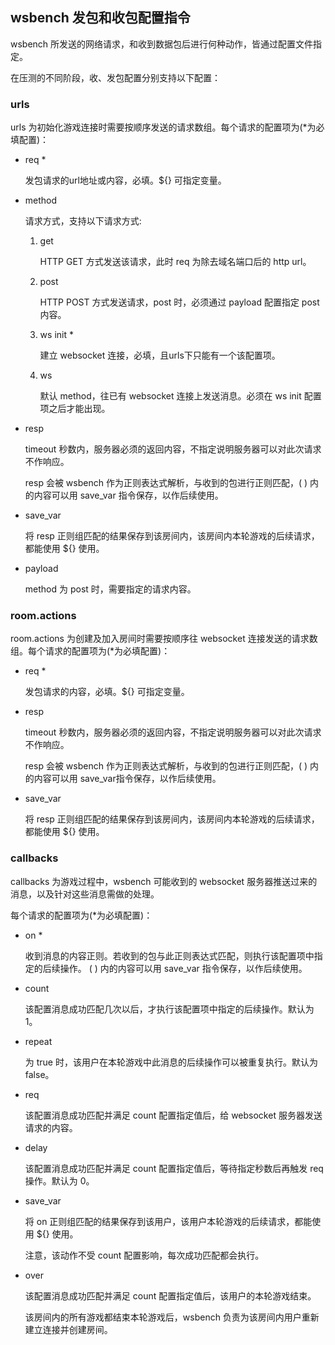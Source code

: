 ## wsbench 发包和收包配置指令

wsbench 所发送的网络请求，和收到数据包后进行何种动作，皆通过配置文件指定。

在压测的不同阶段，收、发包配置分别支持以下配置：

### urls

urls 为初始化游戏连接时需要按顺序发送的请求数组。每个请求的配置项为(*为必填配置)：

* req *

  发包请求的url地址或内容，必填。${} 可指定变量。

* method

  请求方式，支持以下请求方式:

  1. get

     HTTP GET 方式发送该请求，此时 req 为除去域名端口后的 http url。

  2. post

     HTTP POST 方式发送请求，post 时，必须通过 payload 配置指定 post 内容。

  3. ws init *

     建立 websocket 连接，必填，且urls下只能有一个该配置项。

  4. ws

     默认 method，往已有 websocket 连接上发送消息。必须在 ws init 配置项之后才能出现。

* resp

  timeout 秒数内，服务器必须的返回内容，不指定说明服务器可以对此次请求不作响应。

  resp 会被 wsbench 作为正则表达式解析，与收到的包进行正则匹配，( ) 内的内容可以用 save_var 指令保存，以作后续使用。

* save_var

  将 resp 正则组匹配的结果保存到该房间内，该房间内本轮游戏的后续请求，都能使用 ${} 使用。

* payload

  method 为 post 时，需要指定的请求内容。


### room.actions

room.actions 为创建及加入房间时需要按顺序往 websocket 连接发送的请求数组。每个请求的配置项为(*为必填配置)：

* req *

  发包请求的内容，必填。${} 可指定变量。

* resp

  timeout 秒数内，服务器必须的返回内容，不指定说明服务器可以对此次请求不作响应。

  resp 会被 wsbench 作为正则表达式解析，与收到的包进行正则匹配，( ) 内的内容可以用 save_var指令保存，以作后续使用。

* save_var

  将 resp 正则组匹配的结果保存到该房间内，该房间内本轮游戏的后续请求，都能使用 ${} 使用。


### callbacks

callbacks 为游戏过程中，wsbench 可能收到的 websocket 服务器推送过来的消息，以及针对这些消息需做的处理。

每个请求的配置项为(*为必填配置)：

* on *

  收到消息的内容正则。若收到的包与此正则表达式匹配，则执行该配置项中指定的后续操作。
  ( ) 内的内容可以用 save_var 指令保存，以作后续使用。

* count

  该配置消息成功匹配几次以后，才执行该配置项中指定的后续操作。默认为 1。

* repeat

  为 true 时，该用户在本轮游戏中此消息的后续操作可以被重复执行。默认为 false。

* req

  该配置消息成功匹配并满足 count 配置指定值后，给 websocket 服务器发送请求的内容。

* delay

  该配置消息成功匹配并满足 count 配置指定值后，等待指定秒数后再触发 req 操作。默认为 0。

* save_var

  将 on 正则组匹配的结果保存到该用户，该用户本轮游戏的后续请求，都能使用 ${} 使用。

  注意，该动作不受 count 配置影响，每次成功匹配都会执行。

* over

  该配置消息成功匹配并满足 count 配置指定值后，该用户的本轮游戏结束。

  该房间内的所有游戏都结束本轮游戏后，wsbench 负责为该房间内用户重新建立连接并创建房间。
